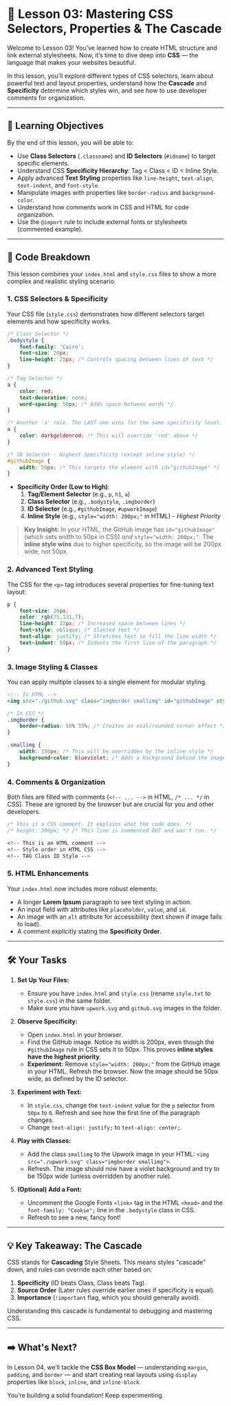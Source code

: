 # 📄 Lesson 03: Mastering CSS Selectors, Properties & The Cascade

Welcome to Lesson 03! You’ve learned how to create HTML structure and link external stylesheets. Now, it’s time to dive deep into **CSS** — the language that makes your websites beautiful.

In this lesson, you’ll explore different types of CSS selectors, learn about powerful text and layout properties, understand how the **Cascade** and **Specificity** determine which styles win, and see how to use developer comments for organization.

---

## 🎯 Learning Objectives

By the end of this lesson, you will be able to:

*   Use **Class Selectors** (`.classname`) and **ID Selectors** (`#idname`) to target specific elements.
*   Understand CSS **Specificity Hierarchy**: Tag < Class < ID < Inline Style.
*   Apply advanced **Text Styling** properties like `line-height`, `text-align`, `text-indent`, and `font-style`.
*   Manipulate images with properties like `border-radius` and `background-color`.
*   Understand how comments work in CSS and HTML for code organization.
*   Use the `@import` rule to include external fonts or stylesheets (commented example).

---

## 📝 Code Breakdown

This lesson combines your `index.html` and `style.css` files to show a more complex and realistic styling scenario.

### 1. CSS Selectors & Specificity

Your CSS file (`style.css`) demonstrates how different selectors target elements and how specificity works.

```css
/* Class Selector */
.bodystyle {
    font-family: 'Cairo';
    font-size: 20px;
    line-height: 25px; /* Controls spacing between lines of text */
}

/* Tag Selector */
a {
    color: red;
    text-decoration: none;
    word-spacing: 50px; /* Adds space between words */
}

/* Another 'a' rule. The LAST one wins for the same specificity level. */
a {
    color: darkgoldenrod; /* This will override 'red' above */
}

/* ID Selector - Highest Specificity (except inline style) */
#githubImage {
    width: 50px; /* This targets the element with id="githubImage" */
}
```

*   **Specificity Order (Low to High)**:
    1.  **Tag/Element Selector** (e.g., `p`, `h1`, `a`)
    2.  **Class Selector** (e.g., `.bodystyle`, `.imgborder`)
    3.  **ID Selector** (e.g., `#githubImage`, `#upworkImage`)
    4.  **Inline Style** (e.g., `style="width: 200px;"` in HTML) - *Highest Priority*

> **Key Insight:** In your HTML, the GitHub image has `id="githubImage"` (which sets width to 50px in CSS) *and* `style="width: 200px;"`. The **inline style wins** due to higher specificity, so the image will be 200px wide, not 50px.

### 2. Advanced Text Styling

The CSS for the `<p>` tag introduces several properties for fine-tuning text layout:

```css
p {
    font-size: 20px;
    color: rgb(75,131,7);
    line-height: 32px; /* Increased space between lines */
    font-style: oblique; /* Slanted text */
    text-align: justify; /* Stretches text to fill the line width */
    text-indent: 50px; /* Indents the first line of the paragraph */
}
```

### 3. Image Styling & Classes

You can apply multiple classes to a single element for modular styling.

```html
<!-- In HTML -->
<img src="./github.svg" class="imgborder smallimg" id="githubImage" style="width: 200px;">
```

```css
/* In CSS */
.imgborder {
    border-radius: 50% 35%; /* Creates an oval/rounded corner effect */
}

.smallimg {
    width: 150px; /* This will be overridden by the inline style */
    background-color: blueviolet; /* Adds a background behind the image */
}
```

### 4. Comments & Organization

Both files are filled with comments (`<!-- ... -->` in HTML, `/* ... */` in CSS). These are ignored by the browser but are crucial for you and other developers.

```css
/* This is a CSS comment. It explains what the code does. */
/* height: 300px; */ /* This line is commented OUT and won't run. */

<!-- This is an HTML comment -->
<!-- Style order in HTML CSS -->
<!-- TAG Class ID Style -->
```

### 5. HTML Enhancements

Your `index.html` now includes more robust elements:
*   A longer **Lorem Ipsum** paragraph to see text styling in action.
*   An input field with attributes like `placeholder`, `value`, and `id`.
*   An image with an `alt` attribute for accessibility (text shown if image fails to load).
*   A comment explicitly stating the **Specificity Order**.

---

## 🛠 Your Tasks

1.  **Set Up Your Files:**
    *   Ensure you have `index.html` and `style.css` (rename `style.txt` to `style.css`) in the same folder.
    *   Make sure you have `upwork.svg` and `github.svg` images in the folder.

2.  **Observe Specificity:**
    *   Open `index.html` in your browser.
    *   Find the GitHub image. Notice its width is 200px, even though the `#githubImage` rule in CSS sets it to 50px. This proves **inline styles have the highest priority**.
    *   **Experiment:** Remove `style="width: 200px;"` from the GitHub image in your HTML. Refresh the browser. Now the image should be 50px wide, as defined by the ID selector.

3.  **Experiment with Text:**
    *   In `style.css`, change the `text-indent` value for the `p` selector from `50px` to `0`. Refresh and see how the first line of the paragraph changes.
    *   Change `text-align: justify;` to `text-align: center;`.

4.  **Play with Classes:**
    *   Add the class `smallimg` to the Upwork image in your HTML: `<img src="./upwork.svg" class="imgborder smallimg">`.
    *   Refresh. The image should now have a violet background and try to be 150px wide (unless overridden by another rule).

5.  **(Optional) Add a Font:**
    *   Uncomment the Google Fonts `<link>` tag in the HTML `<head>` and the `font-family: "Cookie";` line in the `.bodystyle` class in CSS.
    *   Refresh to see a new, fancy font!

---

## 💡 Key Takeaway: The Cascade

CSS stands for **Cascading** Style Sheets. This means styles "cascade" down, and rules can override each other based on:
1.  **Specificity** (ID beats Class, Class beats Tag).
2.  **Source Order** (Later rules override earlier ones if specificity is equal).
3.  **Importance** (`!important` flag, which you should generally avoid).

Understanding this cascade is fundamental to debugging and mastering CSS.

---

## ➡️ What's Next?

In Lesson 04, we’ll tackle the **CSS Box Model** — understanding `margin`, `padding`, and `border` — and start creating real layouts using `display` properties like `block`, `inline`, and `inline-block`.

You’re building a solid foundation! Keep experimenting.